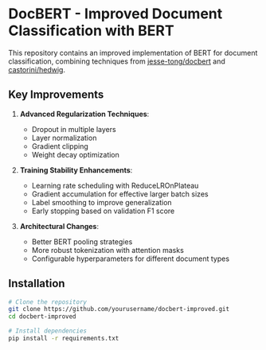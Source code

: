 # DocBERT - Improved Document Classification with BERT

This repository contains an improved implementation of BERT for document classification, combining techniques from [jesse-tong/docbert](https://github.com/jesse-tong/docbert) and [castorini/hedwig](https://github.com/castorini/hedwig).

## Key Improvements

1. **Advanced Regularization Techniques**:
   - Dropout in multiple layers
   - Layer normalization
   - Gradient clipping
   - Weight decay optimization

2. **Training Stability Enhancements**:
   - Learning rate scheduling with ReduceLROnPlateau
   - Gradient accumulation for effective larger batch sizes
   - Label smoothing to improve generalization
   - Early stopping based on validation F1 score

3. **Architectural Changes**:
   - Better BERT pooling strategies
   - More robust tokenization with attention masks
   - Configurable hyperparameters for different document types

## Installation

```bash
# Clone the repository
git clone https://github.com/yourusername/docbert-improved.git
cd docbert-improved

# Install dependencies
pip install -r requirements.txt